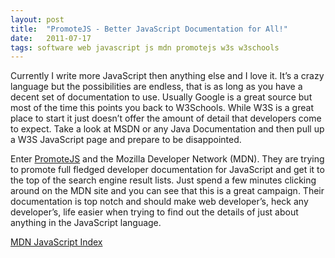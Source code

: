 ```yaml
---
layout: post
title:  "PromoteJS - Better JavaScript Documentation for All!"
date:   2011-07-17
tags: software web javascript js mdn promotejs w3s w3schools
---
```


Currently I write more JavaScript then anything else and I love it. It’s a crazy language but the possibilities are endless, that is as long as you have a decent set of documentation to use. Usually Google is a great source but most of the time this points you back to W3Schools. While W3S is a great place to start it just doesn’t offer the amount of detail that developers come to expect. Take a look at MSDN or any Java Documentation and then pull up a W3S JavaScript page and prepare to be disappointed.

<!--more-->

Enter [PromoteJS](http://promotejs.com/) and the Mozilla Developer Network (MDN). They are trying to promote full fledged developer documentation for JavaScript and get it to the top of the search engine result lists. Just spend a few minutes clicking around on the MDN site and you can see that this is a great campaign. Their documentation is top notch and should make web developer’s, heck any developer’s, life easier when trying to find out the details of just about anything in the JavaScript language.

[MDN JavaScript Index](https://developer.mozilla.org/en/JavaScript)
